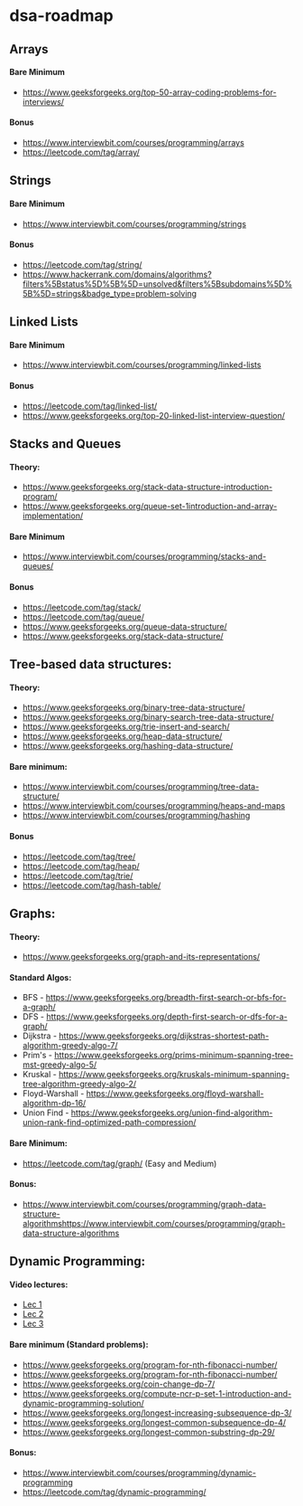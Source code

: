 # dsa-roadmap



## Arrays

#### Bare Minimum
* https://www.geeksforgeeks.org/top-50-array-coding-problems-for-interviews/

#### Bonus
* https://www.interviewbit.com/courses/programming/arrays
* https://leetcode.com/tag/array/


## Strings

#### Bare Minimum
* https://www.interviewbit.com/courses/programming/strings

#### Bonus
* https://leetcode.com/tag/string/
* https://www.hackerrank.com/domains/algorithms?filters%5Bstatus%5D%5B%5D=unsolved&filters%5Bsubdomains%5D%5B%5D=strings&badge_type=problem-solving


## Linked Lists
#### Bare Minimum
* https://www.interviewbit.com/courses/programming/linked-lists

#### Bonus
* https://leetcode.com/tag/linked-list/
* https://www.geeksforgeeks.org/top-20-linked-list-interview-question/

## Stacks and Queues

#### Theory:
* https://www.geeksforgeeks.org/stack-data-structure-introduction-program/
* https://www.geeksforgeeks.org/queue-set-1introduction-and-array-implementation/

#### Bare Minimum
* https://www.interviewbit.com/courses/programming/stacks-and-queues/

#### Bonus
* https://leetcode.com/tag/stack/
* https://leetcode.com/tag/queue/
* https://www.geeksforgeeks.org/queue-data-structure/
* https://www.geeksforgeeks.org/stack-data-structure/

## Tree-based data structures:
#### Theory:
* https://www.geeksforgeeks.org/binary-tree-data-structure/
* https://www.geeksforgeeks.org/binary-search-tree-data-structure/
* https://www.geeksforgeeks.org/trie-insert-and-search/
* https://www.geeksforgeeks.org/heap-data-structure/
* https://www.geeksforgeeks.org/hashing-data-structure/

#### Bare minimum:
* https://www.interviewbit.com/courses/programming/tree-data-structure/
* https://www.interviewbit.com/courses/programming/heaps-and-maps
* https://www.interviewbit.com/courses/programming/hashing

#### Bonus
* https://leetcode.com/tag/tree/
* https://leetcode.com/tag/heap/
* https://leetcode.com/tag/trie/
* https://leetcode.com/tag/hash-table/


## Graphs:
#### Theory:
* https://www.geeksforgeeks.org/graph-and-its-representations/

#### Standard Algos:
* BFS - https://www.geeksforgeeks.org/breadth-first-search-or-bfs-for-a-graph/
* DFS - https://www.geeksforgeeks.org/depth-first-search-or-dfs-for-a-graph/
* Dijkstra - https://www.geeksforgeeks.org/dijkstras-shortest-path-algorithm-greedy-algo-7/
* Prim's - https://www.geeksforgeeks.org/prims-minimum-spanning-tree-mst-greedy-algo-5/
* Kruskal - https://www.geeksforgeeks.org/kruskals-minimum-spanning-tree-algorithm-greedy-algo-2/
* Floyd-Warshall - https://www.geeksforgeeks.org/floyd-warshall-algorithm-dp-16/
* Union Find - https://www.geeksforgeeks.org/union-find-algorithm-union-rank-find-optimized-path-compression/


#### Bare Minimum:
* https://leetcode.com/tag/graph/ (Easy and Medium)

#### Bonus:
* https://www.interviewbit.com/courses/programming/graph-data-structure-algorithmshttps://www.interviewbit.com/courses/programming/graph-data-structure-algorithms


## Dynamic Programming:
#### Video lectures:
* [Lec 1](https://www.youtube.com/watch?v=OQ5jsbhAv_M&list=PLcDimPvbmfT8qAxD6JH_kmXiQwTNcoK78&index=1&t=0s&ab_channel=MITOpenCourseWare) 
* [Lec 2](https://www.youtube.com/watch?v=ENyox7kNKeY&list=PLcDimPvbmfT8qAxD6JH_kmXiQwTNcoK78&index=3&ab_channel=MITOpenCourseWare)
* [Lec 3](https://www.youtube.com/watch?v=ocZMDMZwhCY&list=PLcDimPvbmfT8qAxD6JH_kmXiQwTNcoK78&index=3&t=0s)

#### Bare minimum (Standard problems):
* https://www.geeksforgeeks.org/program-for-nth-fibonacci-number/
* https://www.geeksforgeeks.org/program-for-nth-fibonacci-number/
* https://www.geeksforgeeks.org/coin-change-dp-7/
* https://www.geeksforgeeks.org/compute-ncr-p-set-1-introduction-and-dynamic-programming-solution/
* https://www.geeksforgeeks.org/longest-increasing-subsequence-dp-3/
* https://www.geeksforgeeks.org/longest-common-subsequence-dp-4/
* https://www.geeksforgeeks.org/longest-common-substring-dp-29/


#### Bonus:
* https://www.interviewbit.com/courses/programming/dynamic-programming
* https://leetcode.com/tag/dynamic-programming/

